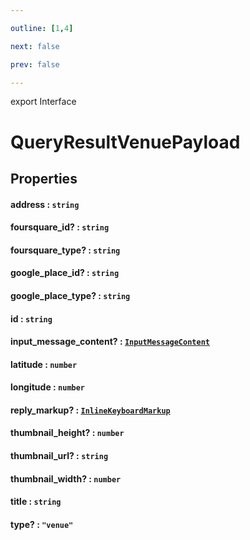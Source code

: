 ```yaml
---

outline: [1,4]

next: false

prev: false

---
```


export Interface
# QueryResultVenuePayload

## Properties

#### address : `string`

#### foursquare_id? : `string`

#### foursquare_type? : `string`

#### google_place_id? : `string`

#### google_place_type? : `string`

#### id : `string`

#### input_message_content? : [`InputMessageContent`](../type-aliases/InputMessageContent.md)

#### latitude : `number`

#### longitude : `number`

#### reply_markup? : [`InlineKeyboardMarkup`](../classes/InlineKeyboardMarkup.md)

#### thumbnail_height? : `number`

#### thumbnail_url? : `string`

#### thumbnail_width? : `number`

#### title : `string`

#### type? : `"venue"`
